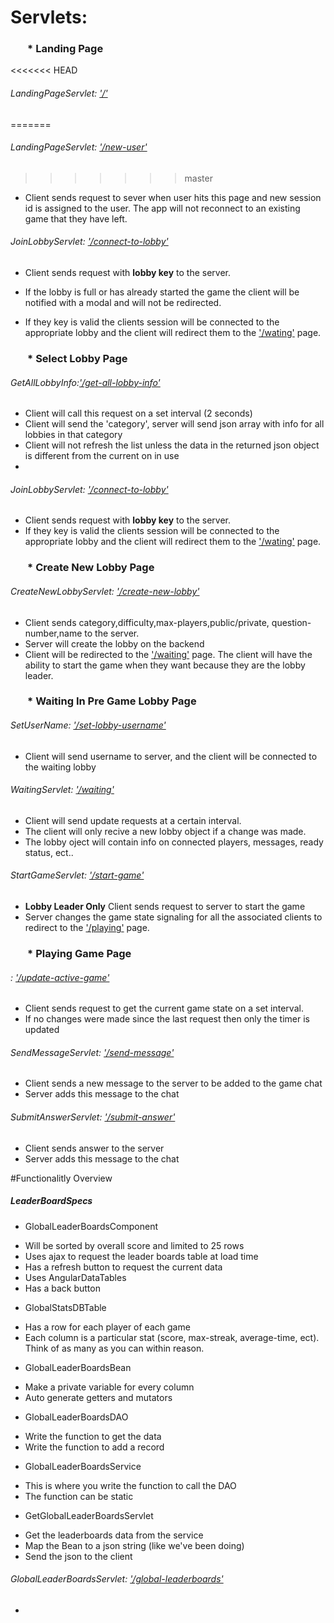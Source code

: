 # Servlets:
### &nbsp;&nbsp;&nbsp;&nbsp;&nbsp;&nbsp; * Landing Page
<<<<<<< HEAD
###### LandingPageServlet: ['/']()
=======
###### LandingPageServlet: ['/new-user']()
>>>>>>> master
- Client sends request to sever when user hits this page and new session id is assigned to the user. The app will not reconnect to an existing game that they have left.

###### JoinLobbyServlet: ['/connect-to-lobby']()
- Client sends request with **lobby key** to the server. 
- If the lobby is full or has already started the game the client will be notified with a modal and will not be redirected.

- If they key is valid the clients session will be connected to the appropriate lobby and the client will redirect them to the ['/wating']() page.

### &nbsp;&nbsp;&nbsp;&nbsp;&nbsp;&nbsp; * Select Lobby Page
###### GetAllLobbyInfo:['/get-all-lobby-info']()
- Client will call this request on a set interval (2 seconds)
- Client will send the 'category', server will send json array with info for all lobbies in that category
- Client will not refresh the list unless the data in the returned json object is different from the current on in use
- 
###### JoinLobbyServlet: ['/connect-to-lobby']()
- Client sends request with **lobby key** to the server. 
- If they key is valid the clients session will be connected to the appropriate lobby and the client will redirect them to the ['/wating']() page.

### &nbsp;&nbsp;&nbsp;&nbsp;&nbsp;&nbsp; * Create New Lobby Page

###### CreateNewLobbyServlet: ['/create-new-lobby']()
- Client sends category,difficulty,max-players,public/private, question-number,name to the server.
- Server will create the lobby on the backend
- Client will be redirected to the ['/waiting']() page. The client will have the ability to start the game when they want because they are the lobby leader.

### &nbsp;&nbsp;&nbsp;&nbsp;&nbsp;&nbsp; * Waiting In Pre Game Lobby Page

###### SetUserName: ['/set-lobby-username']()
- Client will send username to server, and the client will be connected to the waiting lobby

###### WaitingServlet: ['/waiting']()
- Client will send update requests at a certain interval.
- The client will only recive a new lobby object if a change was made.
- The lobby oject will contain info on connected players, messages, ready status, ect..

###### StartGameServlet: ['/start-game']()
- **Lobby Leader Only** Client sends request to server to start the game
- Server changes the game state signaling for all the associated clients to redirect to the ['/playing']() page.

### &nbsp;&nbsp;&nbsp;&nbsp;&nbsp;&nbsp; * Playing Game Page

###### : ['/update-active-game']()
- Client sends request to get the current game state on a set interval.
- If no changes were made since the last request then only the timer is updated

###### SendMessageServlet: ['/send-message']()
- Client sends a new message to the server to be added to the game chat
- Server adds this message to the chat

###### SubmitAnswerServlet: ['/submit-answer']()
- Client sends answer to the server
- Server adds this message to the chat

#Functionalitly Overview

##### LeaderBoardSpecs

* GlobalLeaderBoardsComponent
- Will be sorted by overall score and limited to 25 rows
- Uses ajax to request the leader boards table at load time
- Has a refresh button to request the current data
- Uses AngularDataTables
- Has a back button

* GlobalStatsDBTable
- Has a row for each player of each game
- Each column is a particular stat (score, max-streak, average-time, ect). Think of as many as you can within reason.

* GlobalLeaderBoardsBean
- Make a private variable for every column
- Auto generate getters and mutators

* GlobalLeaderBoardsDAO
- Write the function to get the data
- Write the function to add a record

* GlobalLeaderBoardsService
- This is where you write the function to call the DAO
- The function can be static

* GetGlobalLeaderBoardsServlet
- Get the leaderboards data from the service
- Map the Bean to a json string (like we've been doing)
- Send the json to the client


###### GlobalLeaderBoardsServlet: ['/global-leaderboards']()
- 
